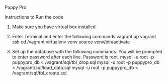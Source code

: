 Puppy Pro

Instructions to Run the code

1. Make sure you have virtual box installed
2. Enter Terminal and enter the following commands
	vagrant up
	vagrant ssh
	cd /vagrant
	virtualenv venv
	source venv/bin/activate

3. Set up the database with the following commands. You will be prompted to enter password after each line. Password is root.
	mysql -u root -p puppypro_db < /vagrant/sql/tbl_drop.sql
	mysql -u root -p puppypro_db < /vagrant/sql/load_data.sql
	mysql -u root -p puppypro_db < /vagrant/sql/tbl_create.sql
	
